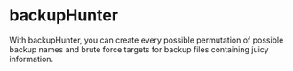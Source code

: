 # backupHunter
With backupHunter, you can create every possible permutation of possible backup names and brute force targets for backup files containing juicy information.
